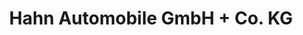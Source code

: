 ---
title: "Hahn Automobile GmbH + Co. KG"
url: /backnang/hahn-automobile-gmbh-co-kg/
shop: Autohaus
---
